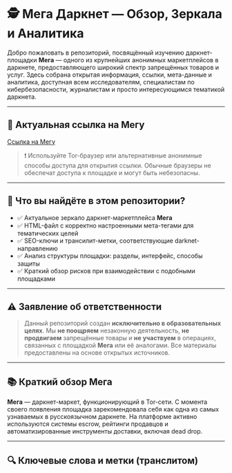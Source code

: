 # 🕵️ Мега Даркнет — Обзор, Зеркала и Аналитика

Добро пожаловать в репозиторий, посвящённый изучению даркнет-площадки **Мега** — одного из крупнейших анонимных маркетплейсов в даркнете, предоставляющего широкий спектр запрещённых товаров и услуг. Здесь собрана открытая информация, ссылки, мета-данные и аналитика, доступная всем исследователям, специалистам по кибербезопасности, журналистам и просто интересующимся тематикой даркнета.

---

## 🔗 Актуальная ссылка на Мегу

[Ссылка на Мегу](https://v2mega0itejhghvjxsl0r5yvav0v93ob72lva5yroid07.mef2go.xyz)

> ❗ Используйте Tor-браузер или альтернативные анонимные способы доступа для открытия ссылки. Обычные браузеры не обеспечат доступа к площадке и могут быть небезопасны.

---

## 📌 Что вы найдёте в этом репозитории?

- ✅ Актуальное зеркало даркнет-маркетплейса **Мега**
- ✅ HTML-файл с корректно настроенными мета-тегами для тематических целей
- ✅ SEO-ключи и трансилит-метки, соответствующие darknet-направлению
- ✅ Анализ структуры площадки: разделы, интерфейс, способы защиты
- ✅ Краткий обзор рисков при взаимодействии с подобными площадками

---

## ⚠️ Заявление об ответственности

> Данный репозиторий создан **исключительно в образовательных целях**. Мы **не поощряем** незаконную деятельность, **не продвигаем** запрещённые товары и **не участвуем** в операциях, связанных с площадкой **Мега** или её аналогами. Все материалы предоставлены на основе открытых источников.

---

## 📚 Краткий обзор Мега

**Мега** — даркнет-маркет, функционирующий в Tor-сети. С момента своего появления площадка зарекомендовала себя как одна из самых узнаваемых в русскоязычном даркнете. На платформе активно используются системы escrow, рейтинги продавцов и автоматизированные инструменты доставки, включая dead drop.

---

## 🔍 Ключевые слова и метки (транслитом)

